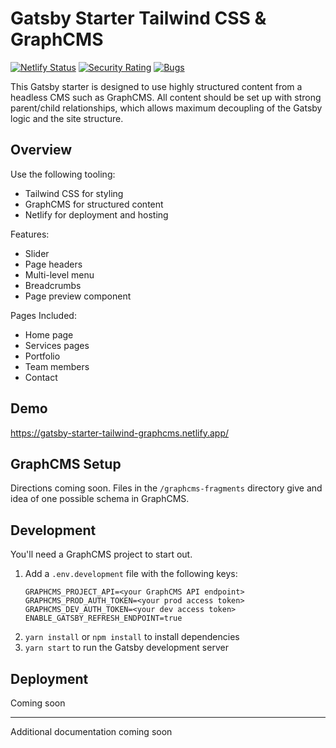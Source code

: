 # Gatsby Starter Tailwind CSS & GraphCMS

[![Netlify Status](https://api.netlify.com/api/v1/badges/5d48637f-254b-4afe-afa9-12e607868e1e/deploy-status)](https://app.netlify.com/sites/gatsby-starter-tailwind-graphcms/deploys) [![Security Rating](https://sonarcloud.io/api/project_badges/measure?project=kylekarpack_gatsby-starter-tailwind-graphcms&metric=security_rating)](https://sonarcloud.io/dashboard?id=kylekarpack_gatsby-starter-tailwind-graphcms) [![Bugs](https://sonarcloud.io/api/project_badges/measure?project=kylekarpack_gatsby-starter-tailwind-graphcms&metric=bugs)](https://sonarcloud.io/dashboard?id=kylekarpack_gatsby-starter-tailwind-graphcms)

This Gatsby starter is designed to use highly structured content from a headless CMS such as GraphCMS. All content should be set up with strong parent/child relationships, which allows maximum decoupling of the Gatsby logic and the site structure.

## Overview

Use the following tooling:
- Tailwind CSS for styling
- GraphCMS for structured content
- Netlify for deployment and hosting

Features:
- Slider
- Page headers
- Multi-level menu
- Breadcrumbs
- Page preview component

Pages Included:
- Home page
- Services pages
- Portfolio
- Team members
- Contact

## Demo

https://gatsby-starter-tailwind-graphcms.netlify.app/

## GraphCMS Setup
Directions coming soon. Files in the `/graphcms-fragments` directory give and idea of one possible schema in GraphCMS.

## Development
You'll need a GraphCMS project to start out.
1. Add a `.env.development` file with the following keys:
	```
	GRAPHCMS_PROJECT_API=<your GraphCMS API endpoint>
	GRAPHCMS_PROD_AUTH_TOKEN=<your prod access token>
	GRAPHCMS_DEV_AUTH_TOKEN=<your dev access token>
	ENABLE_GATSBY_REFRESH_ENDPOINT=true
	```
2. `yarn install` or `npm install` to install dependencies
3. `yarn start` to run the Gatsby development server

## Deployment

Coming soon

---

Additional documentation coming soon